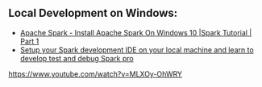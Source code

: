 

## Local Development on Windows:
  * [Apache Spark - Install Apache Spark On Windows 10 |Spark Tutorial | Part 1](https://www.youtube.com/watch?v=cYL42BBL3Fo)
  * [Setup your Spark development IDE on your local machine and learn to develop test and debug Spark pro](https://www.youtube.com/watch?v=mvR0q3tCHjg&t=340s)


https://www.youtube.com/watch?v=MLXOy-OhWRY
